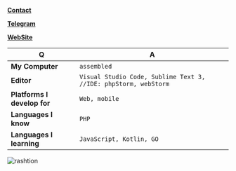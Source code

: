 [**Contact**](https://instagram.com/emreebakkall)

[**Telegram**](https://t.me/rashtion)

[**WebSite**](https://emre-bakkal.com)

Q | A
--- | --- 
**My Computer**  | `assembled`
**Editor**  | `Visual Studio Code, Sublime Text 3, //IDE: phpStorm, webStorm`
**Platforms I develop for** | `Web, mobile`
**Languages I know**  | `PHP`
**Languages I learning** | `JavaScript, Kotlin, GO`

<p align="center">&nbsp;<img align="left" src="https://github-readme-stats.vercel.app/api?username=rashtion&theme=algolia&show_icons=true" alt="rashtion"/></p>

